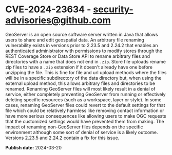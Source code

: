 # CVE-2024-23634 - security-advisories@github.com

GeoServer is an open source software server written in Java that allows users to share and edit geospatial data. An arbitrary file renaming vulnerability exists in versions prior to 2.23.5 and 2.24.2 that enables an authenticated administrator with permissions to modify stores through the REST Coverage Store or Data Store API to rename arbitrary files and directories with a name that does not end in `.zip`. Store file uploads rename zip files to have a `.zip` extension if it doesn't already have one before unzipping the file.  This is fine for file and url upload methods where the files will be in a specific subdirectory of the data directory but, when using the external upload method, this allows arbitrary files and directories to be renamed. Renaming GeoServer files will most likely result in a denial of service, either completely preventing GeoServer from running or effectively deleting specific resources (such as a workspace, layer or style).  In some cases, renaming GeoServer files could revert to the default settings for that file which could be relatively harmless like removing contact information or have more serious consequences like allowing users to make OGC requests that the customized settings would have prevented them from making. The impact of renaming non-GeoServer files depends on the specific environment although some sort of denial of service is a likely outcome. Versions 2.23.5 and 2.24.2 contain a fix for this issue.

**Publish date:** 2024-03-20

